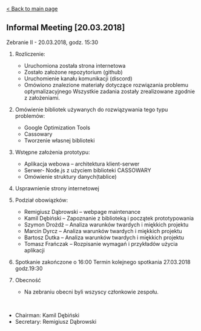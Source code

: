 [< Back to main page](/)

## Informal Meeting [20.03.2018]

Zebranie II - 20.03.2018, godz. 15:30
1. Rozliczenie:
    - Uruchomiona została strona internetowa
    - Zostało założone repozytorium (github)
    - Uruchomienie kanału komunikacji (discord)
    - Omówiono znalezione materiały dotyczące rozwiązania problemu optymalizacyjnego
Wszystkie zadania zostały zrealizowane zgodnie z założeniami.
2. Omówienie bibliotek używanych do rozwiązywania tego typu problemów:
    - Google Optimization Tools
    - Cassowary
    - Tworzenie własnej biblioteki
3. Wstępne założenia prototypu:
    - Aplikacja webowa – architektura klient-serwer
    - Serwer- Node.js z użyciem biblioteki CASSOWARY
    - Omówienie struktury danych(tablice)
4. Usprawnienie strony internetowej
5. Podział obowiązków:
    - Remigiusz Dąbrowski – webpage maintenance
    - Kamil Dębiński – Zapoznanie z biblioteką i początek prototypowania
    - Szymon Drożdż – Analiza warunków twardych i miękkich projektu
    - Marcin Dyrcz – Analiza warunków twardych i miękkich projektu
    - Bartosz Dutka – Analiza warunków twardych i miękkich projektu
    - Tomasz Frańczak – Rozpisanie wymagań i przykładów użycia aplikacji

6. Spotkanie zakończone o 16:00
Termin kolejnego spotkania 27.03.2018 godz.19:30
7. Obecność
    - Na zebraniu obecni byli wszyscy członkowie zespołu.

    
* Chairman: Kamil Dębiński
* Secretary: Remigiusz Dąbrowski
